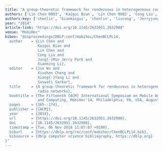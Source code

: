 ```yaml
---
title: "A group-theoretic framework for rendezvous in heterogeneous cognitive radio networks"
authors: ['Lin Chen 0003', 'Kaigui Bian', 'Lin Chen 0002', 'Cong Liu', 'Jung-Min Jerry Park', 'Xiaoming Li']
authors-key: ['chenlin', 'biankaigui', 'chenlin', 'liucong', 'Jerryjungmin', 'lixiaoming']
year: "2014"
article-link: "https://doi.org/10.1145/2632951.2632988"
venue: "MobiHoc"
bibex: "@inproceedings{DBLP:conf/mobihoc/ChenBCLPL14,
  author    = {Lin Chen and
               Kaigui Bian and
               Lin Chen and
               Cong Liu and
               Jung{-}Min Jerry Park and
               Xiaoming Li},
  editor    = {Jie Wu and
               Xiuzhen Cheng and
               Xiang{-}Yang Li and
               Saswati Sarkar},
  title     = {A group-theoretic framework for rendezvous in heterogeneous cognitive
               radio networks},
  booktitle = {The Fifteenth {ACM} International Symposium on Mobile Ad Hoc Networking
               and Computing, MobiHoc'14, Philadelphia, PA, USA, August 11-14, 2014},
  pages     = {165--174},
  publisher = {{ACM}},
  year      = {2014},
  url       = {https://doi.org/10.1145/2632951.2632988},
  doi       = {10.1145/2632951.2632988},
  timestamp = {Tue, 06 Nov 2018 11:07:07 +0100},
  biburl    = {https://dblp.org/rec/conf/mobihoc/ChenBCLPL14.bib},
  bibsource = {dblp computer science bibliography, https://dblp.org}
}"
---
```

